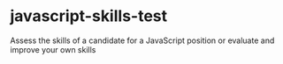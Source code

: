 # javascript-skills-test
Assess the skills of a candidate for a JavaScript position or evaluate and improve your own skills
